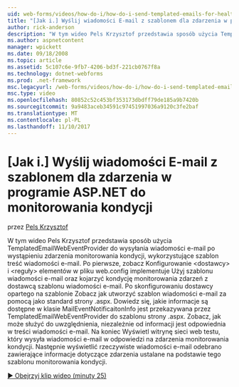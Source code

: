 ```yaml
---
uid: web-forms/videos/how-do-i/how-do-i-send-templated-emails-for-health-monitoring-events-in-aspnet
title: "[Jak i.] Wyślij wiadomości E-mail z szablonem dla zdarzenia w programie ASP.NET do monitorowania kondycji | Dokumentacja firmy Microsoft"
author: rick-anderson
description: "W tym wideo Pels Krzysztof przedstawia sposób użycia TemplatedEmailWebEventProvider wysyłania wiadomości e-mail po wystąpieniu zdarzenia monitorowania kondycji, które korzystają szablon t..."
ms.author: aspnetcontent
manager: wpickett
ms.date: 09/18/2008
ms.topic: article
ms.assetid: 5c107c6e-9fb7-4206-bd3f-221cb0767f8a
ms.technology: dotnet-webforms
ms.prod: .net-framework
msc.legacyurl: /web-forms/videos/how-do-i/how-do-i-send-templated-emails-for-health-monitoring-events-in-aspnet
msc.type: video
ms.openlocfilehash: 80852c52c453bf353173dbdff79de185a9b7420b
ms.sourcegitcommit: 9a9483aceb34591c97451997036a9120c3fe2baf
ms.translationtype: MT
ms.contentlocale: pl-PL
ms.lasthandoff: 11/10/2017
---
```

<a name="how-do-i-send-templated-emails-for-health-monitoring-events-in-aspnet"></a>[Jak i.] Wyślij wiadomości E-mail z szablonem dla zdarzenia w programie ASP.NET do monitorowania kondycji
====================
przez [Pels Krzysztof](https://twitter.com/chrispels)

W tym wideo Pels Krzysztof przedstawia sposób użycia TemplatedEmailWebEventProvider do wysyłania wiadomości e-mail po wystąpieniu zdarzenia monitorowania kondycji, wykorzystujące szablon treść wiadomości e-mail. Po pierwsze, zobacz Konfigurowanie &lt;dostawcy&gt; i &lt;reguły&gt; elementów w pliku web.config implementuje Użyj szablonu wiadomości e-mail oraz kojarzyć kondycję monitorowania zdarzeń z dostawcą szablonu wiadomości e-mail. Po skonfigurowaniu dostawcy opartego na szablonie Zobacz jak utworzyć szablon wiadomości e-mail za pomocą jako standard strony .aspx. Dowiedz się, jakie informacje są dostępne w klasie MailEventNotificaitonInfo jest przekazywana przez TemplatedEmailWebEventProvider do szablonu strony .aspx. Zobacz, jak może służyć do uwzględnienia, niezależnie od informacji jest odpowiednia w treści wiadomości e-mail. Na koniec Wyświetl witrynę sieci web testu, który wysyła wiadomości e-mail w odpowiedzi na zdarzenia monitorowania kondycji. Następnie wyświetlić rzeczywiste wiadomości e-mail odebrano zawierające informacje dotyczące zdarzenia ustalane na podstawie tego szablonu monitorowania kondycji.

[&#9654; Obejrzyj klip wideo (minuty 25)](https://channel9.msdn.com/Blogs/ASP-NET-Site-Videos/how-do-i-send-templated-emails-for-health-monitoring-events-in-aspnet)
